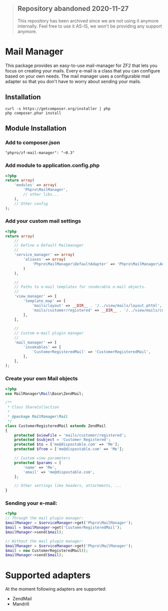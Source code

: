 > ## Repository abandoned 2020-11-27
>
> This repository has been archived since we are not using it anymore internally.
> Feel free to use it AS-IS, we won't be providing any support anymore.

# Mail Manager
This package provides an easy-to-use mail-manager for ZF2 that lets you focus on creating your mails.
Every e-mail is a class that you can configure based on your own needs.
The mail manager uses a configurable mail adapter so that you don't have to worry about sending your mails.

## Installation
```
curl -s https://getcomposer.org/installer | php
php composer.phar install
```

## Module Installation

### Add to composer.json
```
"phpro/zf-mail-manager": "~0.3"
```

### Add module to application.config.php
```php
<?php
return array(
    'modules' => array(
        'Phpro\MailManager',
        // other libs...
    ),
    // Other config
);
```

### Add your custom mail settings
```php
<?php
return array(
    //
    // Define a Default Mailmanager
    //
    'service_manager' => array(
        'aliases' => array(
            'Phpro\MailManager\DefaultAdapter' => 'Phpro\MailManager\Adapter\ZendMailAdapter',
        )
    ),

    //
    // Paths to e-mail templates for renderable e-mail objects.
    //
    'view_manager' => [
        'template_map' => [
            'mails/layout' => __DIR__ . '/../view/mails/layout.phtml',
            'mails/customer/registered' => __DIR__ . '/../view/mails/customer/registered.phtml',
        ],
    ],

    //
    // Custom e-mail plugin manager
    //
    'mail_manager' => [
        'invokables' => [
            'CustomerRegisteredMail' => 'CustomerRegisteredMail',
        ],
    ],
);
```

### Create your own Mail objects
```php
<?php
use MailManager\Mail\Base\ZendMail;

/**
 * Class ShareCollection
 *
 * @package MailManager\Mail
 */
class CustomerRegisteredMail extends ZendMail
{
    protected $viewFile = 'mails/customer/registered';
    protected $subject = 'Customer Registered';
    protected $to = ['me@dispostable.com' => 'Me'];
    protected $from = ['me@dispostable.com' => 'Me'];

    // Custom view parameters
    protected $params = [
        'name' => 'Me',
        'email' => 'me@dispostable.com',
    ];

    // Other settings like headers, attachments, ...
}
```

### Sending your e-mail:
```php
<?php
// Through the mail plugin manager:
$mailManager = $serviceManager->get('Phpro\MailManager');
$mail = $mailManager->get('CustomerRegisteredMail');
$mailManager->send($mail);

// Without the mail plugin manager:
$mailManager = $serviceManager->get('Phpro\MailManager');
$mail = new CustomerRegisteredMail();
$mailManager->send($mail);
```


# Supported adapters
At the moment following adapters are supported:

- ZendMail
- Mandrill

